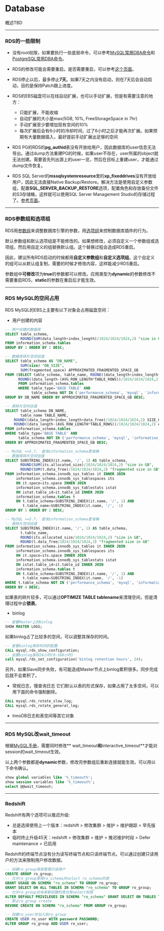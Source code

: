 # Database
概述TBD

---
### RDS的一些限制

* 没有root权限，如果要执行一些底层命令，可以参考[MySQL常用DBA命令](https://docs.aws.amazon.com/zh_cn/AmazonRDS/latest/UserGuide/Appendix.MySQL.CommonDBATasks.html)和[PostgreSQL常用DBA命令](https://docs.aws.amazon.com/zh_cn/AmazonRDS/latest/UserGuide/Appendix.PostgreSQL.CommonDBATasks.html)。

* RDS的修改可能会需要重启。是否需要重启，可以参考[这个页面](https://docs.aws.amazon.com/zh_cn/AmazonRDS/latest/UserGuide/Overview.DBInstance.Modifying.html)。

* RDS停止以后，最多停止**7天**。如果7天之内没有启动，则在7天后会自动启动，目的是保持Patch跟上进度。

* RDS的EBS磁盘可以在线自动扩展，也可以手动扩展，但是有需要注意的地方：
    * 只能扩展，不能收缩
    * 自动扩展的大小是max(5GB, 10%, FreeStorageSpace in 7hr)
    * 手动扩展至少要增加现有空间的10%
    * 每次扩展后会有6小时的冷却时间，过了6小时之后才能再次扩展。如果预期有大量数据插入，最好提前手动扩展出足够的空间

* RDS PG的RDS的**pg_authid**表没有开放给用户，因此数据库的user信息无法导出。通过dump方法重建PG的时候，如果user不存在，user所属的object就无法创建。需要首先列出源上的user一览，然后在目标上重建user，才能通过dump文件恢复。

* RDS SQL Server的**mssqlsystemresource**里的**xp_fixeddrives**没有开放给用户，因此无法直接Native Backup/Restore。解决方法是使用自定义参数组，配置**SQL_SERVER_BACKUP_RESTORE**选项，配置角色和存放备份文件的S3存储桶，这样就可以使用SQL Server Management Studio的存储过程了。[参考页面](https://aws.amazon.com/cn/blogs/aws/amazon-rds-for-sql-server-support-for-native-backuprestore-to-amazon-s3/)。

---
### RDS参数组和选项组

RDS用[参数组](https://docs.aws.amazon.com/zh_cn/AmazonRDS/latest/UserGuide/USER_WorkingWithParamGroups.html)来调整数据库引擎的参数，用[选项组](https://docs.aws.amazon.com/zh_cn/AmazonRDS/latest/UserGuide/USER_WorkingWithOptionGroups.html)来控制数据库插件的行为。

默认参数组和默认选项组是不能修改的。如果想修改，必须自定义一个参数组或选项组，然后用自定义的组替换默认组。这个替换过程会造成RDS重启。

因此，建议所有RDS启动的时候都用**自定义参数组**和**自定义选项组**。这个自定义的组可以从默认组复制，需要的时候才修改内容，这样能减少RDS重启。

参数组中**可修改**项为**true**的参数都可以修改。应用类型为**dynamic**的参数修改不需要重启RDS，**static**的参数在重启后才能生效。

---
### RDS MySQL的空间占用
RDS MySQL的EBS上主要有以下对象会占用磁盘空间：
* 用户创建的内容
```sql
-- 用户创建的数据库
SELECT table_schema,
       ROUND(SUM(data_length+index_length)/1024/1024/1024,2) "size in GB"
FROM information_schema.tables
GROUP BY 1 ORDER BY 2 DESC;

-- 数据库碎片空间估值
SELECT table_schema AS "DB_NAME",
       SUM(size) "DB_SIZE",
       SUM(fragmented_space) APPROXIMATED_FRAGMENTED_SPACE_GB
FROM (SELECT table_schema, table_name, ROUND((data_length+index_length+data_free)/1024/1024/1024,2) AS size,
      ROUND((data_length-(AVG_ROW_LENGTH*TABLE_ROWS))/1024/1024/1024,2) AS fragmented_space
      FROM information_schema.tables
      WHERE table_type='BASE TABLE' AND
            table_schema NOT IN ('performance_schema', 'mysql', 'information_schema') ) AS TEMP
GROUP BY DB_NAME ORDER BY APPROXIMATED_FRAGMENTED_SPACE_GB DESC;

-- 表碎片空间估值
SELECT table_schema DB_NAME,
       table_name TABLE_NAME,
    ROUND((data_length+index_length+data_free)/1024/1024/1024,2) SIZE_GB,
    ROUND((data_length-(AVG_ROW_LENGTH*TABLE_ROWS))/1024/1024/1024,2) APPROXIMATED_FRAGMENTED_SPACE_GB
FROM information_schema.tables
WHERE table_type='BASE TABLE' AND
      table_schema NOT IN ('performance_schema', 'mysql', 'information_schema')
ORDER BY APPROXIMATED_FRAGMENTED_SPACE_GB DESC;

-- MySQL >=5.7， 查询information_schema更准确
-- 数据库碎片空间估值
SELECT SUBSTRING_INDEX(it.name, '/', 1) AS table_schema,
       ROUND(SUM(its.allocated_size)/1024/1024/1024,2) "size in GB",
       ROUND(SUM(t.data_free)/1024/1024/1024,2) "fragmented size in GB"
FROM information_schema.innodb_sys_tables it INNER JOIN
     information_schema.innodb_sys_tablespaces its
     ON it.space=its.space INNER JOIN
     information_schema.innodb_sys_tablestats istat
     ON istat.table_id=it.table_id INNER JOIN
     information_schema.tables t
     ON t.table_schema=SUBSTRING_INDEX(it.name, '/', 1) AND
        t.table_name=SUBSTRING_INDEX(it.name, '/', -1)
GROUP BY 1 ORDER BY 2 DESC;

-- MySQL >=5.7， 查询information_schema更准确
-- 表碎片空间估值
SELECT SUBSTRING_INDEX(it.name, '/', 1) AS table_schema,
       t.table_name,
       ROUND(its.allocated_size/1024/1024/1024,2) "size in GB",
       ROUND(t.data_free/1024/1024/1024,2) "fragmented size in GB"
FROM information_schema.innodb_sys_tables it INNER JOIN
     information_schema.innodb_sys_tablespaces its
     ON it.space=its.space INNER JOIN
     information_schema.innodb_sys_tablestats istat
     ON istat.table_id=it.table_id INNER JOIN
     information_schema.tables t
     ON t.table_schema=SUBSTRING_INDEX(it.name, '/', 1) AND
        t.table_name=SUBSTRING_INDEX(it.name, '/', -1)
WHERE t.table_schema NOT IN ('performance_schema', 'mysql', 'information_schema')
ORDER BY 4 DESC;
```
如果表的碎片较多，可以通过**OPTIMIZE TABLE tablename**来清理空间，但是清理过程中会**锁表**。
* binlog
```sql
-- 查看Master上的binlog
SHOW MASTER LOGS;
```
如果binlog占了比较多的空间，可以调整其保存的时间。
```sql
-- 查看binlog保存时间的配置
CALL mysql.rds_show_configuration;
-- 设置binlog保存24小时(0-168小时)
call mysql.rds_set_configuration('binlog retention hours', 24);
```
另外，如果Slave同步失败，有可能造成Master节点上binlog累积很多。同步完成后就不会累积了。
* 常规日志，慢查询日志
它们默认以表的形式保存，如果占用了太多空间，可以用下面的命令强制删除。
```sql
CALL mysql.rds_rotate_slow_log;
CALL mysql.rds_rotate_general_log;
```
* InnoDB日志和表空间等其它对象

---
### RDS MySQL改wait_timeout
根据[MySQL手册](https://dev.mysql.com/doc/refman/8.0/en/server-system-variables.html#sysvar_wait_timeout)，需要同时修改** wait_timeout**和**interactive_timeout**才能对session的wait_timeout生效。

以上两个参数都是**dynamic**参数，修改完参数组后重新连接就能生效。可以用以下命令确认。
```sql
show global variables like '%_timeout%';
show session variables like '%_timeout%';
select @@wait_timeout;
```

---
### Redshift

Redshift有两个选项可以推迟升级:
* 总是选择使用上一个版本：redshift > 修改集群 > 维护 > 维护跟踪 > 早先版本
* 临时终止升级45天：redshift > 修改集群 > 维护 > 推迟维护时段 > Defer maintenance > 已启用

Redshift的终端节点没有分为读写终端节点和只读终端节点。可以通过创建只读用户的方法来限制用户修改数据。
```SQL
-- 创建ro_group用来管理只读用户
CREATE GROUP ro_group;
-- 允许ro_group使用ro_schema并select ro_schema的表
GRANT USAGE ON SCHEMA "ro_schema" TO GROUP ro_group;
GRANT SELECT ON ALL TABLES IN SCHEMA "ro_schema" TO GROUP ro_group;
-- 允许ro_group对未来新创建的表也有select权限
ALTER DEFAULT PRIVILEGES IN SCHEMA "ro_schema" GRANT SELECT ON TABLES TO GROUP ro_group;
-- 禁止ro_group create
REVOKE CREATE ON SCHEMA "ro_schema" FROM GROUP ro_group;

-- 创建ro_user并加入到ro_group
CREATE USER ro_user WITH password PASSWORD;
ALTER GROUP ro_group ADD USER ro_user;
```

